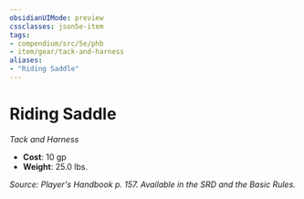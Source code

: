 ```yaml
---
obsidianUIMode: preview
cssclasses: json5e-item
tags:
- compendium/src/5e/phb
- item/gear/tack-and-harness
aliases: 
- "Riding Saddle"
---
```

# Riding Saddle
*Tack and Harness*  

- **Cost**: 10 gp
- **Weight**: 25.0 lbs.

*Source: Player's Handbook p. 157. Available in the SRD and the Basic Rules.*